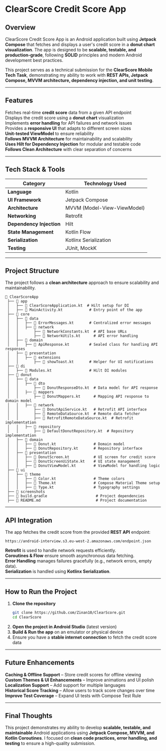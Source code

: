 # **ClearScore Credit Score App**

## **Overview**
ClearScore Credit Score App is an Android application built using **Jetpack Compose** that fetches and displays a user's credit score in a **donut chart visualization**. The app is designed to be **scalable, testable, and production-grade**, following **SOLID** principles and modern Android development best practices.

This project serves as a technical submission for the **ClearScore Mobile Tech Task**, demonstrating my ability to work with **REST APIs, Jetpack Compose, MVVM architecture, dependency injection, and unit testing**.

---

## **Features**
Fetches real-time **credit score** data from a given API endpoint  
Displays the credit score using a **donut chart** visualization  
Implements **error handling** for API failures and network issues  
Provides a **responsive UI** that adapts to different screen sizes  
**Unit-tested ViewModel** to ensure reliability  
**Follows MVVM Architecture** for maintainability and scalability  
**Uses Hilt for Dependency Injection** for modular and testable code  
**Follows Clean Architecture** with clear separation of concerns

---

## **Tech Stack & Tools**
| **Category**         | **Technology Used** |
|----------------------|--------------------|
| **Language**        | Kotlin |
| **UI Framework**    | Jetpack Compose |
| **Architecture**    | MVVM (Model-View-ViewModel) |
| **Networking**      | Retrofit |
| **Dependency Injection** | Hilt |
| **State Management** | Kotlin Flow |
| **Serialization**   | Kotlinx Serialization |
| **Testing**         | JUnit, MockK |

---

## **Project Structure**
The project follows a **clean architecture** approach to ensure scalability and maintainability.

```
📂 ClearScoreApp
 ├── 📂 app
 │   ├── 📄 ClearScoreApplication.kt  # Hilt setup for DI
 │   ├── 📄 MainActivity.kt            # Entry point of the app
 ├── 📂 core
 │   ├── 📂 data
 │   │   ├── 📄 ErrorMessages.kt       # Centralized error messages
 │   │   ├── 📂 network
 │   │       ├── 📄 NetworkConstants.kt  # API base URLs
 │   │       ├── 📄 NetworkUtils.kt      # API error handling
 │   ├── 📂 domain
 │   │   ├── 📄 ApiResponse.kt         # Sealed class for handling API responses
 │   ├── 📂 presentation
 │   │   ├── 📂 extensions
 │   │       ├── 📄 showToast.kt       # Helper for UI notifications
 ├── 📂 di
 │   ├── 📄 Modules.kt                 # Hilt DI modules
 ├── 📂 donut
 │   ├── 📂 data
 │   │   ├── 📂 dto
 │   │       ├── 📄 DonutResponseDto.kt  # Data model for API response
 │   │   ├── 📂 mappers
 │   │       ├── 📄 DonutMappers.kt      # Mapping API response to domain model
 │   │   ├── 📂 network
 │   │       ├── 📄 DonutApiService.kt   # Retrofit API interface
 │   │       ├── 📄 RemoteDataSource.kt  # Remote data fetcher
 │   │       ├── 📄 RetrofitRemoteDataSource.kt  # Retrofit implementation
 │   │   ├── 📂 repository
 │   │       ├── 📄 DefaultDonutRepository.kt  # Repository implementation
 │   ├── 📂 domain
 │   │   ├── 📄 Donut.kt                 # Domain model
 │   │   ├── 📄 DonutRepository.kt       # Repository interface
 │   ├── 📂 presentation
 │   │   ├── 📄 DonutScreen.kt           # UI screen for credit score
 │   │   ├── 📄 DonutScreenUiState.kt    # UI state management
 │   │   ├── 📄 DonutViewModel.kt        # ViewModel for handling logic
 ├── 📂 ui
 │   ├── 📂 theme
 │   │   ├── 📄 Color.kt                 # Theme colors
 │   │   ├── 📄 Theme.kt                 # Compose Material Theme setup
 │   │   ├── 📄 Type.kt                  # Typography settings
 ├── 📂 screenshots
 ├── 📄 build.gradle                      # Project dependencies
 ├── 📄 README.md                         # Project documentation
```

---

## **API Integration**
The app fetches the credit score from the provided **REST API** endpoint:

```
https://android-interview.s3.eu-west-2.amazonaws.com/endpoint.json
```

**Retrofit** is used to handle network requests efficiently.  
**Coroutines & Flow** ensure smooth asynchronous data fetching.  
**Error Handling** manages failures gracefully (e.g., network errors, empty data).  
**Serialization** is handled using **Kotlinx Serialization**.

---

## **How to Run the Project**
1. **Clone the repository**
   ```sh
   git clone https://github.com/Zinan10/ClearScore.git
   cd ClearScore
   ```
2. **Open the project in Android Studio** (latest version)
3. **Build & Run the app** on an emulator or physical device
4. Ensure you have a **stable internet connection** to fetch the credit score data

---

## **Future Enhancements**
**Caching & Offline Support** – Store credit scores for offline viewing  
**Custom Themes & UI Enhancements** – Improve animations and UI polish  
**Localization Support** – Add support for multiple languages  
**Historical Score Tracking** – Allow users to track score changes over time  
**Improve Test Coverage** – Expand UI tests with Compose Test Rule

---

## **Final Thoughts**
This project demonstrates my ability to develop **scalable, testable, and maintainable** Android applications using **Jetpack Compose, MVVM, and Kotlin Coroutines**. I focused on **clean code practices, error handling, and testing** to ensure a high-quality submission.

